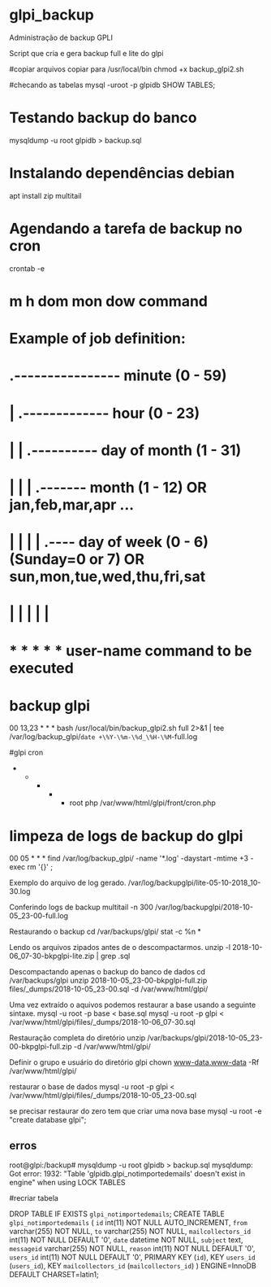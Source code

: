 # glpi_backup

Administração de backup GPLI

Script que cria e gera backup full e lite do glpi

#copiar arquivos
copiar para /usr/local/bin
chmod +x backup_glpi2.sh

#checando as tabelas
mysql -uroot -p glpidb
SHOW TABLES;


# Testando backup do banco
mysqldump -u root glpidb > backup.sql

# Instalando dependências debian
apt install zip multitail

# Agendando a tarefa de backup no cron
crontab -e


# m h  dom mon dow   command
# Example of job definition:
# .---------------- minute (0 - 59)
# |  .------------- hour (0 - 23)
# |  |  .---------- day of month (1 - 31)
# |  |  |  .------- month (1 - 12) OR jan,feb,mar,apr ...
# |  |  |  |  .---- day of week (0 - 6) (Sunday=0 or 7) OR sun,mon,tue,wed,thu,fri,sat
# |  |  |  |  |
# *  *  *  *  * user-name command to be executed

# backup glpi
00 13,23 * * * bash /usr/local/bin/backup_glpi2.sh full  2>&1 | tee  /var/log/backup_glpi/`date +\%Y-\%m-\%d_\%H-\%M`-full.log

#glpi cron
* *	* * *	root	php /var/www/html/glpi/front/cron.php

# limpeza de logs de backup do glpi
00 05 * * * 	find /var/log/backup_glpi/ -name '*.log' -daystart -mtime +3 -exec rm '{}' \;





Exemplo do arquivo de log gerado.
/var/log/backupglpi/lite-05-10-2018_10-30.log

Conferindo logs de backup
multitail  -n 300 /var/log/backupglpi/2018-10-05_23-00-full.log


Restaurando o backup
cd /var/backups/glpi/
stat -c %n *

Lendo os arquivos zipados antes de o descompactarmos.
unzip -l  2018-10-06_07-30-bkpglpi-lite.zip | grep .sql


Descompactando apenas o backup do banco de dados
cd /var/backups/glpi
 unzip 2018-10-05_23-00-bkpglpi-full.zip  files/_dumps/2018-10-05_23-00.sql -d  /var/www/html/glpi/

Uma vez extraído o aquivos podemos restaurar a base usando a seguinte sintaxe. mysql -u root -p base < base.sql
 mysql  -u root  -p glpi < /var/www/html/glpi/files/_dumps/2018-10-06_07-30.sql


 Restauração completa do diretório
 unzip  /var/backups/glpi/2018-10-05_23-00-bkpglpi-full.zip -d /var/www/html/glpi/ 

Definir o grupo e usuário do diretório glpi
chown  www-data.www-data -Rf /var/www/html/glpi/

restaurar o base de dados
mysql  -u root  -p glpi < /var/www/html/glpi/files/_dumps/2018-10-05_23-00.sql




se precisar restaurar do zero tem que criar uma nova base
mysql -u root -e "create database glpi";






## erros

root@glpi:/backup# mysqldump -u root glpidb > backup.sql
mysqldump: Got error: 1932: "Table 'glpidb.glpi_notimportedemails' doesn't exist in engine" when using LOCK TABLES

#recriar tabela


DROP TABLE IF EXISTS `glpi_notimportedemails`;
CREATE TABLE `glpi_notimportedemails` (
  `id` int(11) NOT NULL AUTO_INCREMENT,
  `from` varchar(255) NOT NULL,
  `to` varchar(255) NOT NULL,
  `mailcollectors_id` int(11) NOT NULL DEFAULT '0',
  `date` datetime NOT NULL,
  `subject` text,
  `messageid` varchar(255) NOT NULL,
  `reason` int(11) NOT NULL DEFAULT '0',
  `users_id` int(11) NOT NULL DEFAULT '0',
  PRIMARY KEY (`id`),
  KEY `users_id` (`users_id`),
  KEY `mailcollectors_id` (`mailcollectors_id`)
) ENGINE=InnoDB DEFAULT CHARSET=latin1;

